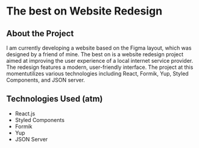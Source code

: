 # The best on Website Redesign

## About the Project

I am currently developing a website based on the Figma layout, which was designed by a friend of mine. The best on is a website redesign project aimed at improving the user experience of a local internet service provider. The redesign features a modern, user-friendly interface. The project at this momentutilizes various technologies including React, Formik, Yup, Styled Components, and JSON server.

## Technologies Used (atm)

* React.js
* Styled Components
* Formik
* Yup
* JSON Server
